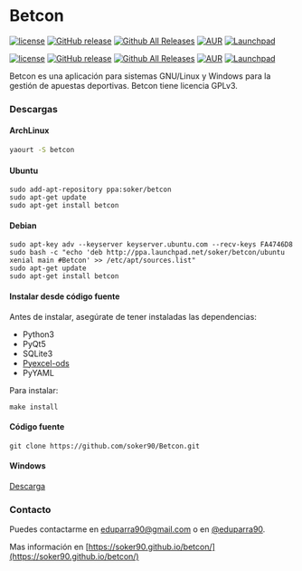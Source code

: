 # Betcon
[![license](https://img.shields.io/github/license/soker90/betcon.svg)](https://www.gnu.org/licenses/gpl-3.0.en.html) [![GitHub release](https://img.shields.io/github/release/soker90/betcon.svg)](https://github.com/soker90/betcon/releases) [![Github All Releases](https://img.shields.io/github/downloads/soker90/betcon/total.svg)](https://github.com/soker90/betcon/releases/) [![AUR](https://img.shields.io/aur/version/betcon.svg)](https://aur.archlinux.org/packages/betcon) [![Launchpad](https://img.shields.io/badge/PPA%20soker%2Fbetcon-v1.5.2--0ubuntu1-yellow.svg)](https://launchpad.net/~soker/+archive/ubuntu/betcon)

[![license](https://img.shields.io/github/license/soker90/betcon.svg)](https://www.gnu.org/licenses/gpl-3.0.en.html) [![GitHub release](https://img.shields.io/github/release/soker90/betcon.svg)](https://github.com/soker90/betcon/releases) [![Github All Releases](https://img.shields.io/github/downloads/soker90/betcon/total.svg)](https://github.com/soker90/betcon/releases/) [![AUR](https://img.shields.io/aur/version/betcon.svg)](https://aur.archlinux.org/packages/betcon) [![Launchpad](https://img.shields.io/badge/PPA%20soker%2Fbetcon-v1.5.2--0ubuntu1-yellow.svg)](https://launchpad.net/~soker/+archive/ubuntu/betcon)

Betcon es una aplicación para sistemas GNU/Linux y Windows para la gestión de apuestas deportivas. Betcon tiene licencia GPLv3.

### Descargas

#### ArchLinux
```bash
yaourt -S betcon
```
#### Ubuntu
```
sudo add-apt-repository ppa:soker/betcon
sudo apt-get update
sudo apt-get install betcon
```
#### Debian
```
sudo apt-key adv --keyserver keyserver.ubuntu.com --recv-keys FA4746D8
sudo bash -c "echo 'deb http://ppa.launchpad.net/soker/betcon/ubuntu xenial main #Betcon' >> /etc/apt/sources.list"
sudo apt-get update
sudo apt-get install betcon
```

#### Instalar desde código fuente
Antes de instalar, asegúrate de tener instaladas las dependencias:
* Python3
* PyQt5
* SQLite3
* [Pyexcel-ods]('https://github.com/pyexcel/pyexcel-ods')
* PyYAML

Para instalar:
```
make install
```

#### Código fuente

```
git clone https://github.com/soker90/Betcon.git
```

#### Windows
[Descarga](https://github.com/soker90/betcon/releases)


### Contacto
Puedes contactarme en [eduparra90@gmail.com](mailto:eduparra90@gmail.com) o en [@eduparra90](http://twitter.com/eduparra90).


Mas información en [https://soker90.github.io/betcon/](https://soker90.github.io/betcon/)
